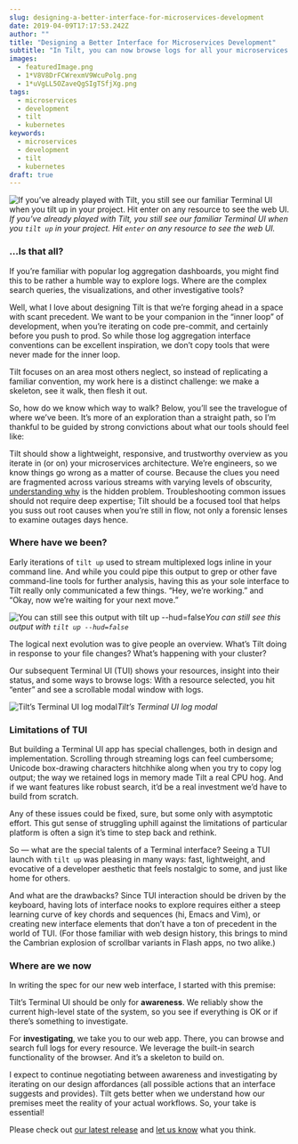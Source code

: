 ```yaml
---
slug: designing-a-better-interface-for-microservices-development
date: 2019-04-09T17:17:53.242Z
author: ""
title: "Designing a Better Interface for Microservices Development"
subtitle: "In Tilt, you can now browse logs for all your microservices in a web interface. See an overview of how your resources are running, look through streaming logs, and preview HTTP endpoints. You can also scroll and search through a single stream that multiplexes all logs. Theses logs persist as Tilt hums along re-building and re-deploying your code."
images:
  - featuredImage.png
  - 1*V8V8DrFCWrexmV9WcuPolg.png
  - 1*uVgLL5OZaveQgSIgTSfjXg.png
tags:
  - microservices
  - development
  - tilt
  - kubernetes
keywords:
  - microservices
  - development
  - tilt
  - kubernetes
draft: true
---
```


![If you’ve already played with Tilt, you still see our familiar Terminal UI when you `tilt up` in your project. Hit `enter` on any resource to see the web UI.](/assets/images/designing-a-better-interface-for-microservices-development/1*0q7ZUSNikvKHnQKNwzen0Q.png)*If you’ve already played with Tilt, you still see our familiar Terminal UI when you `tilt up` in your project. Hit `enter` on any resource to see the web UI.*

### …Is that all?

If you’re familiar with popular log aggregation dashboards, you might find this to be rather a humble way to explore logs. Where are the complex search queries, the visualizations, and other investigative tools?

Well, what I love about designing Tilt is that we’re forging ahead in a space with scant precedent. We want to be your companion in the “inner loop” of development, when you’re iterating on code pre-commit, and certainly before you push to prod. So while those log aggregation interface conventions can be excellent inspiration, we don’t copy tools that were never made for the inner loop.

Tilt focuses on an area most others neglect, so instead of replicating a familiar convention, my work here is a distinct challenge: we make a skeleton, see it walk, then flesh it out.

So, how do we know which way to walk? Below, you’ll see the travelogue of where we’ve been. It’s more of an exploration than a straight path, so I’m thankful to be guided by strong convictions about what our tools should feel like:

Tilt should show a lightweight, responsive, and trustworthy overview as you iterate in (or on) your microservices architecture. We’re engineers, so we know things go wrong as a matter of course. Because the clues you need are fragmented across various streams with varying levels of obscurity, [understanding why](https://medium.com/windmill-engineering/microservices-hidden-problem-understanding-db42c3d0a2b6) is the hidden problem. Troubleshooting common issues should not require deep expertise; Tilt should be a focused tool that helps you suss out root causes when you’re still in flow, not only a forensic lenses to examine outages days hence.

### Where have we been?

Early iterations of `tilt up` used to stream multiplexed logs inline in your command line. And while you could pipe this output to grep or other fave command-line tools for further analysis, having this as your sole interface to Tilt really only communicated a few things. “Hey, we’re working.” and “Okay, now we’re waiting for your next move.”

![You can still see this output with `tilt up --hud=false`](/assets/images/designing-a-better-interface-for-microservices-development/1*V8V8DrFCWrexmV9WcuPolg.png)*You can still see this output with `tilt up --hud=false`*

The logical next evolution was to give people an overview. What’s Tilt doing in response to your file changes? What’s happening with your cluster?

Our subsequent Terminal UI (TUI) shows your resources, insight into their status, and some ways to browse logs: With a resource selected, you hit “enter” and see a scrollable modal window with logs.

![Tilt’s Terminal UI log modal](/assets/images/designing-a-better-interface-for-microservices-development/1*uVgLL5OZaveQgSIgTSfjXg.png)*Tilt’s Terminal UI log modal*

### Limitations of TUI

But building a Terminal UI app has special challenges, both in design and implementation. Scrolling through streaming logs can feel cumbersome; Unicode box-drawing characters hitchhike along when you try to copy log output; the way we retained logs in memory made Tilt a real CPU hog. And if we want features like robust search, it’d be a real investment we’d have to build from scratch.

Any of these issues could be fixed, sure, but some only with asymptotic effort. This gut sense of struggling uphill against the limitations of particular platform is often a sign it’s time to step back and rethink.

So — what are the special talents of a Terminal interface? Seeing a TUI launch with `tilt up` was pleasing in many ways: fast, lightweight, and evocative of a developer aesthetic that feels nostalgic to some, and just like home for others.

And what are the drawbacks? Since TUI interaction should be driven by the keyboard, having lots of interface nooks to explore requires either a steep learning curve of key chords and sequences (hi, Emacs and Vim), or creating new interface elements that don’t have a ton of precedent in the world of TUI. (For those familiar with web design history, this brings to mind the Cambrian explosion of scrollbar variants in Flash apps, no two alike.)

### Where are we now

In writing the spec for our new web interface, I started with this premise:

Tilt’s Terminal UI should be only for **awareness**. We reliably show the current high-level state of the system, so you see if everything is OK or if there’s something to investigate.

For **investigating**, we take you to our web app. There, you can browse and search full logs for every resource. We leverage the built-in search functionality of the browser. And it’s a skeleton to build on.

I expect to continue negotiating between awareness and investigating by iterating on our design affordances (all possible actions that an interface suggests and provides). Tilt gets better when we understand how our premises meet the reality of your actual workflows. So, your take is essential!

Please check out [our latest release](https://github.com/windmilleng/tilt/releases) and [let us know](https://tilt.dev/contact) what you think.